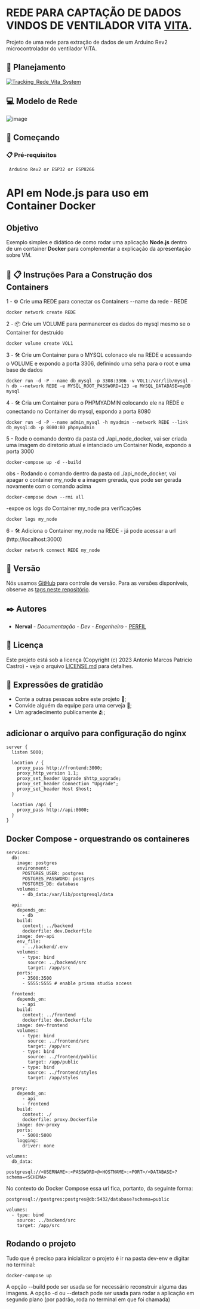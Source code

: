 # REDE PARA CAPTAÇÃO DE DADOS VINDOS DE VENTILADOR VITA  [VITA](https://github.com/orgs/systemVITA/repositories). 

Projeto de uma rede para extração de dados de um Arduino Rev2 microcontrolador do ventilador VITA.

## 📌 Planejamento
[![Tracking_Rede_Vita_System]()]()


## :computer: Modelo de Rede 
![image]()


## 🚀 Começando

### 📋 Pré-requisitos

```
 Arduino Rev2 or ESP32 or ESP8266
```

# API em Node.js para uso em Container Docker

## Objetivo

Exemplo simples e didático de como rodar uma aplicação **Node.js** dentro de um container **Docker** para complementar a explicação da apresentação sobre VM.

## 🚀  📋 Instruções Para a Construção dos Containers

1 - ⚙️ Crie uma REDE para conectar os Containers --name da rede - REDE

``` 
docker network create REDE 
```

2 - 📦 Crie um VOLUME para permanercer os dados do mysql mesmo se o Container for destruido

```
docker volume create VOL1
```

3 - 🛠️ Crie um Container para o MYSQL colonaco ele na REDE e acessando o VOLUME e expondo a porta 3306, definindo uma seha para o root e uma base de dados

```
docker run -d -P --name db_mysql -p 3308:3306 -v VOL1:/var/lib/mysql -h db --network REDE -e MYSQL_ROOT_PASSWORD=123 -e MYSQL_DATABASE=myDB mysql
```

4 - 🛠️ Cria um Container para o PHPMYADMIN colocando ele na REDE e conectando no Container do mysql, expondo a porta 8080

```
docker run -d -P --name admin_mysql -h myadmin --network REDE --link db_mysql:db -p 8080:80 phpmyadmin
```

5 - Rode o comando dentro da pasta cd ./api_node_docker, vai ser criada uma imagem do diretorio atual e intanciado um Container Node, expondo a porta 3000

```
docker-compose up -d --build
```

obs - Rodando o comando dentro da pasta cd ./api_node_docker, vai apagar o container my_node e a imagem grerada, que pode ser gerada novamente com o comando acima

```
docker-compose down --rmi all
```

-expoe os logs do Container my_node pra verificações
```
docker logs my_node
```


6 - 🛠️ Adiciona o Container my_node na REDE -  já pode acessar a url (http://localhost:3000)

```
docker network connect REDE my_node
```



## 📌 Versão

Nós usamos [GitHub](https://github.com) para controle de versão. Para as versões disponíveis, observe as [tags neste repositório](https://github.com/orgs/systemVITA/repositories). 

## ✒️ Autores


* **Nerval** - *Documentação - Dev - Engenheiro* - [PERFIL](https://github.com/nervaljunior)

## 📄 Licença

Este projeto está sob a licença (Copyright (c) 2023 Antonio Marcos Patricio Castro) - veja o arquivo [LICENSE.md]() para detalhes.

## 🎁 Expressões de gratidão

* Conte a outras pessoas sobre este projeto 📢;
* Convide alguém da equipe para uma cerveja 🍺;
* Um agradecimento publicamente 🫂;


## adicionar o arquivo para configuração do nginx

```
server {
  listen 5000;

  location / {
    proxy_pass http://frontend:3000;
    proxy_http_version 1.1;
    proxy_set_header Upgrade $http_upgrade;
    proxy_set_header Connection "Upgrade";
    proxy_set_header Host $host;
  }

  location /api {
    proxy_pass http://api:8000;
  }
}
```



## Docker Compose - orquestrando os containeres

```
services:
  db:
    image: postgres
    environment:
      POSTGRES_USER: postgres
      POSTGRES_PASSWORD: postgres
      POSTGRES_DB: database
    volumes:
      - db_data:/var/lib/postgresql/data

  api:
    depends_on:
      - db
    build:
      context: ../backend
      dockerfile: dev.Dockerfile
    image: dev-api
    env_file:
      - ../backend/.env
    volumes:
      - type: bind
        source: ../backend/src
        target: /app/src
    ports:
      - 3500:3500
      - 5555:5555 # enable prisma studio access

  frontend:
    depends_on:
      - api
    build:
      context: ../frontend
      dockerfile: dev.Dockerfile
    image: dev-frontend
    volumes:
      - type: bind
        source: ../frontend/src
        target: /app/src
      - type: bind
        source: ../frontend/public
        target: /app/public
      - type: bind
        source: ../frontend/styles
        target: /app/styles

  proxy:
    depends_on:
      - api
      - frontend
    build:
      context: ./
      dockerfile: proxy.Dockerfile
    image: dev-proxy
    ports:
      - 5000:5000
    logging:
      driver: none

volumes:
  db_data:

```

```
postgresql://<USERNAME>:<PASSWORD>@<HOSTNAME>:<PORT>/<DATABASE>?schema=<SCHEMA>

```

No contexto do Docker Compose essa url fica, portanto, da seguinte forma:

```
postgresql://postgres:postgres@db:5432/database?schema=public

```


```
volumes:
  - type: bind
    source: ../backend/src
    target: /app/src
```



## Rodando o projeto

Tudo que é preciso para inicializar o projeto é ir na pasta dev-env e digitar no terminal:

```
docker-compose up
```
A opção --build pode ser usada se for necessário reconstruir alguma das imagens. A opção -d ou --detach pode ser usada para rodar a aplicação em segundo plano (por padrão, roda no terminal em que foi chamada)